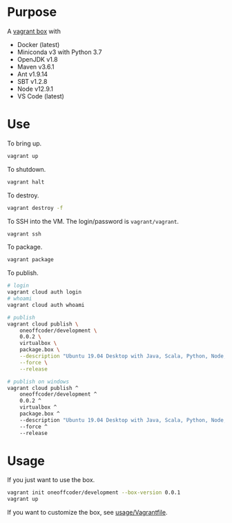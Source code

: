 # Purpose

A [vagrant box](https://app.vagrantup.com/oneoffcoder/boxes/development) with

* Docker (latest)
* Miniconda v3 with Python 3.7
* OpenJDK v1.8
* Maven v3.6.1
* Ant v1.9.14
* SBT v1.2.8
* Node v12.9.1
* VS Code (latest)

# Use

To bring up.

```bash
vagrant up
```

To shutdown.

```bash
vagrant halt
```

To destroy.

```bash
vagrant destroy -f
```

To SSH into the VM. The login/password is `vagrant/vagrant`.

```bash
vagrant ssh
```

To package.

```bash
vagrant package
```

To publish.

```bash
# login
vagrant cloud auth login
# whoami
vagrant cloud auth whoami

# publish
vagrant cloud publish \
    oneoffcoder/development \
    0.0.2 \
    virtualbox \
    package.box \
    --description "Ubuntu 19.04 Desktop with Java, Scala, Python, Node, Docker and VS Code" \
    --force \
    --release

# publish on windows
vagrant cloud publish ^
    oneoffcoder/development ^
    0.0.2 ^
    virtualbox ^
    package.box ^
    --description "Ubuntu 19.04 Desktop with Java, Scala, Python, Node, Docker and VS Code" ^
    --force ^
    --release
```

# Usage

If you just want to use the box.

```bash
vagrant init oneoffcoder/development --box-version 0.0.1
vagrant up
```

If you want to customize the box, see [usage/Vagrantfile](usage/Vagrantfile).